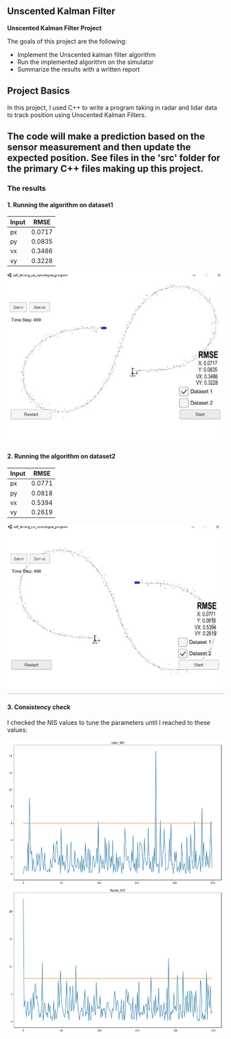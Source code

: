 **Unscented Kalman Filter**
---

**Unscented Kalman Filter Project**

The goals of this project are the following:

* Implement the Unscented kalman filter algorithm
* Run the implemented algorithm on the simulator
* Summarize the results with a written report



## Project Basics
In this project, I used C++ to write a program taking in radar and lidar data to track position using Unscented Kalman Filters.

The code will make a prediction based on the sensor measurement and then update the expected position. See files in the 'src' folder for the primary C++ files making up this project.
---
### The results

#### 1. Running the algorithm on dataset1

| Input |   RMSE   |
| ----- | ------- |
|  px   | 0.0717 |
|  py   | 0.0835 |
|  vx   | 0.3486 |
|  vy   | 0.3228 |

<img src="./UKF1.JPG" alt="dataset1_result"  width=700>

#### 2. Running the algorithm on dataset2

| Input |   RMSE   |
| ----- | ------- |
|  px   | 0.0771 |
|  py   | 0.0818 |
|  vx   | 0.5394 |
|  vy   | 0.2619 |

<img src="./UKF2.JPG" alt="dataset2_result" width=700>

#### 3. Consistency check
I checked the NIS values to tune the parameters until I reached to these values:

<img src="./Lidar_NIS.jpg" alt="Lidar_NIS"  width=700>


<img src="./radar_NIS.jpg" alt="radar_NIS"  width=700>
